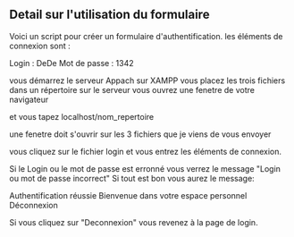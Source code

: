 ## Detail sur l'utilisation du formulaire 
Voici un script pour créer un formulaire d'authentification.
les éléments de connexion sont :

Login : DeDe
Mot de passe : 1342

vous démarrez le serveur Appach sur XAMPP
vous placez les trois fichiers dans un répertoire sur le serveur 
vous ouvrez une fenetre de votre navigateur

et vous  tapez localhost/nom_repertoire

une fenetre doit s'ouvrir  sur les  3 fichiers que je viens de vous envoyer

vous cliquez sur le fichier login
et vous entrez les éléments de connexion.

Si le Login ou le mot de passe est erronné vous verrez le message "Login ou mot de passe incorrect"
Si tout est bon vous aurez le message:

Authentification réussie
Bienvenue dans votre espace personnel
Déconnexion 


Si vous cliquez sur  "Deconnexion"  vous revenez à la page de login.

